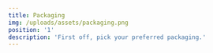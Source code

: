 ```yaml
---
title: Packaging
img: /uploads/assets/packaging.png
position: '1'
description: 'First off, pick your preferred packaging.'
---
```

